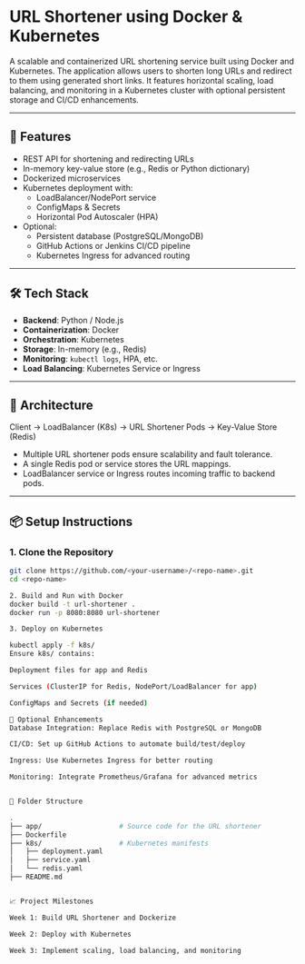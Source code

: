 #  URL Shortener using Docker & Kubernetes

A scalable and containerized URL shortening service built using Docker and Kubernetes. The application allows users to shorten long URLs and redirect to them using generated short links. It features horizontal scaling, load balancing, and monitoring in a Kubernetes cluster with optional persistent storage and CI/CD enhancements.

---

## 🚀 Features

- REST API for shortening and redirecting URLs
- In-memory key-value store (e.g., Redis or Python dictionary)
- Dockerized microservices
- Kubernetes deployment with:
  - LoadBalancer/NodePort service
  - ConfigMaps & Secrets
  - Horizontal Pod Autoscaler (HPA)
- Optional:
  - Persistent database (PostgreSQL/MongoDB)
  - GitHub Actions or Jenkins CI/CD pipeline
  - Kubernetes Ingress for advanced routing

---

## 🛠️ Tech Stack

- **Backend**: Python / Node.js
- **Containerization**: Docker
- **Orchestration**: Kubernetes
- **Storage**: In-memory (e.g., Redis)
- **Monitoring**: `kubectl logs`, HPA, etc.
- **Load Balancing**: Kubernetes Service or Ingress

---

## 🧱 Architecture

Client → LoadBalancer (K8s) → URL Shortener Pods → Key-Value Store (Redis)


- Multiple URL shortener pods ensure scalability and fault tolerance.
- A single Redis pod or service stores the URL mappings.
- LoadBalancer service or Ingress routes incoming traffic to backend pods.

---

## 📦 Setup Instructions

### 1. Clone the Repository
```bash
git clone https://github.com/<your-username>/<repo-name>.git
cd <repo-name>

2. Build and Run with Docker
docker build -t url-shortener .
docker run -p 8080:8080 url-shortener

3. Deploy on Kubernetes

kubectl apply -f k8s/
Ensure k8s/ contains:

Deployment files for app and Redis

Services (ClusterIP for Redis, NodePort/LoadBalancer for app)

ConfigMaps and Secrets (if needed)

🔁 Optional Enhancements
Database Integration: Replace Redis with PostgreSQL or MongoDB

CI/CD: Set up GitHub Actions to automate build/test/deploy

Ingress: Use Kubernetes Ingress for better routing

Monitoring: Integrate Prometheus/Grafana for advanced metrics


📂 Folder Structure

.
├── app/                   # Source code for the URL shortener
├── Dockerfile
├── k8s/                   # Kubernetes manifests
│   ├── deployment.yaml
│   ├── service.yaml
│   └── redis.yaml
├── README.md


📈 Project Milestones

Week 1: Build URL Shortener and Dockerize

Week 2: Deploy with Kubernetes

Week 3: Implement scaling, load balancing, and monitoring
